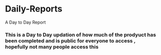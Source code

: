 # Daily-Reports
A Day to Day Report 
### This is a Day to Day updation of how much of the prodyuct has been completed and  is public for everyone to access , hopefully not many people access this 
